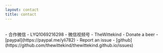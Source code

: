 ```yaml
---
layout: contact
title: contact
---
```


<!--more-->
<br>
- 合作微信 - LYQ1069216298
- 微信视频号 - TheWittekind
- Donate a beer - [paypal](https://paypal.me/yli782)
- Report an issue - [github](https://github.com/thewittekind/thewittekind.github.io/issues)
